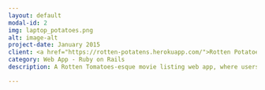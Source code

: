 ```yaml
---
layout: default
modal-id: 2
img: laptop_potatoes.png
alt: image-alt
project-date: January 2015
client: <a href="https://rotten-potatens.herokuapp.com/">Rotten Potatoes</a>.
category: Web App - Ruby on Rails
description: A Rotten Tomatoes-esque movie listing web app, where users can add & rate movies.

---
```

